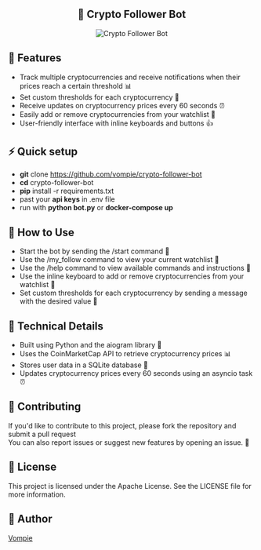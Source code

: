 <!-- markdownlint-disable MD033 MD041 -->
<p align="center">
  <h2 align="center">🚀 Crypto Follower Bot</h2>
</p>

<p align="center">
  <img src="https://readme-typing-svg.demolab.com?font=Fira+Code&duration=4000&pause=1000&color=BC67F7&center=true&random=false&width=650&height=50&lines=Crypto+Follower+Bot;A+bot+that+helps+you+track+cryptocurrency+prices+;Receive+notifications+when+reach+a+threshold" alt="Crypto Follower Bot"/>
</p>

## 🎉 Features

- Track multiple cryptocurrencies and receive notifications when their prices reach a certain threshold 📊
- Set custom thresholds for each cryptocurrency 💸
- Receive updates on cryptocurrency prices every 60 seconds ⏰
- Easily add or remove cryptocurrencies from your watchlist 📝
- User-friendly interface with inline keyboards and buttons 👍

## ⚡ Quick setup

- <b>git</b> clone https://github.com/vompie/crypto-follower-bot
- <b>cd</b> crypto-follower-bot
- <b>pip</b> install -r requirements.txt
- past your <b>api keys</b> in .env file
- run with <b>python bot.py</b> or <b>docker-compose up</b>

## 🤔 How to Use

- Start the bot by sending the /start command 📣
- Use the /my_follow command to view your current watchlist 👀
- Use the /help command to view available commands and instructions 🤔
- Use the inline keyboard to add or remove cryptocurrencies from your watchlist 📝
- Set custom thresholds for each cryptocurrency by sending a message with the desired value 💸

## 🤖 Technical Details

- Built using Python and the aiogram library 🐍
- Uses the CoinMarketCap API to retrieve cryptocurrency prices 📊
- Stores user data in a SQLite database 📁
- Updates cryptocurrency prices every 60 seconds using an asyncio task ⏰

## 🤗 Contributing

If you'd like to contribute to this project, please fork the repository and submit a pull request
<br>You can also report issues or suggest new features by opening an issue. 🤝

## 📝 License

This project is licensed under the Apache License. See the LICENSE file for more information.

## 👋 Author

[Vompie](https://github.com/vompie)
